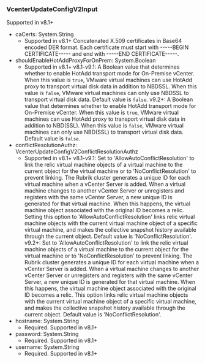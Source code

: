 ### VcenterUpdateConfigV2Input
Supported in v8.1+

- caCerts: System.String
  - Supported in v8.1+
      Concatenated X.509 certificates in Base64 encoded DER format. Each certificate must start with -----BEGIN CERTIFICATE----- and end with -----END CERTIFICATE-----.
- shouldEnableHotAddProxyForOnPrem: System.Boolean
  - Supported in v8.1+
      v8.1-v9.1: A Boolean value that determines whether to enable HotAdd transport mode for On-Premise vCenter. When this value is `true`, VMware virtual machines can use HotAdd proxy to transport virtual disk data in addition to NBDSSL. When this value is `false`, VMware virtual machines can only use NBDSSL to transport virtual disk data. Default value is `false`.
      v9.2+: A Boolean value that determines whether to enable HotAdd transport mode for On-Premise vCenter. When this value is `true`, VMware virtual machines can use HotAdd proxy to transport virtual disk data in addition to NBD(SSL). When this value is `false`, VMware virtual machines can only use NBD(SSL) to transport virtual disk data. Default value is `false`.
- conflictResolutionAuthz: VcenterUpdateConfigV2ConflictResolutionAuthz
  - Supported in v8.1+
      v8.1-v9.1: Set to 'AllowAutoConflictResolution' to link the relic virtual machine objects of a virtual machine to the current object for the virtual machine or to 'NoConflictResolution' to prevent linking. The Rubrik cluster generates a unique ID for each virtual machine when a vCenter Server is added. When a virtual machine changes to another vCenter Server or unregisters and registers with the same vCenter Server, a new unique ID is generated for that virtual machine. When this happens, the virtual machine object associated with the original ID becomes a relic. Setting this option to 'AllowAutoConflictResolution' links relic virtual machine objects with the current virtual machine object of a specific virtual machine, and makes the collective snapshot history available through the current object. Default value is 'NoConflictResolution'.
      v9.2+: Set to 'AllowAutoConflictResolution' to link the relic virtual machine objects of a virtual machine to the current object for the virtual machine or to 'NoConflictResolution' to prevent linking. The Rubrik cluster generates a unique ID for each virtual machine when a vCenter Server is added. When a virtual machine changes to another vCenter Server or unregisters and registers with the same vCenter Server, a new unique ID is generated for that virtual machine. When this happens, the virtual machine object associated with the original ID becomes a relic. This option links relic virtual machine objects with the current virtual machine object of a specific virtual machine, and makes the collective snapshot history available through the current object. Default value is 'NoConflictResolution'.
- hostname: System.String
  - Required. Supported in v8.1+
- password: System.String
  - Required. Supported in v8.1+
- username: System.String
  - Required. Supported in v8.1+
